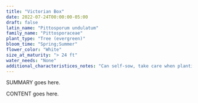 ```yaml
---
title: "Victorian Box"
date: 2022-07-24T00:00:00-05:00
draft: false
latin_name: "Pittosporum undulatum"
family_name: "Pittosporaceae"
plant_type: "Tree (evergreen)"
bloom_time: "Spring;Summer"
flower_color: "White"
size_at_maturity: "> 24 ft"
water_needs: "None"
additional_characteristices_notes: "Can self-sow, take care when planting near natural areas."
---
```


SUMMARY goes here.

<!--more-->

CONTENT goes here.
